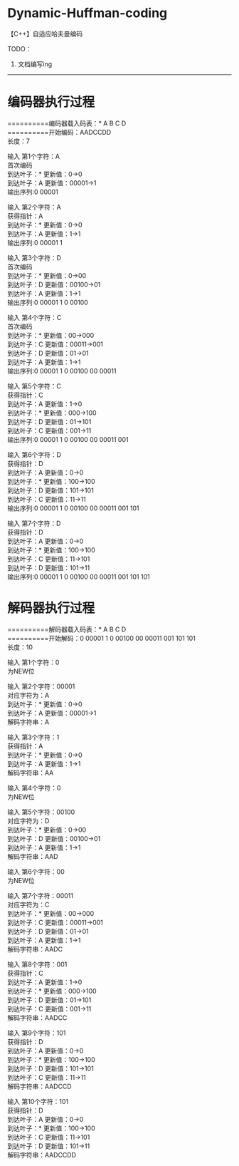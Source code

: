 # Dynamic-Huffman-coding
【C++】自适应哈夫曼编码

TODO：  
1. 文档编写ing    
--- 

编码器执行过程
===
==========编码器载入码表：* A B C D  
==========开始编码：AADCCDD  
长度：7  

输入 第1个字符：A  
 首次编码  
  到达叶子：* 更新值：0->0  
  到达叶子：A 更新值：00001->1  
   输出序列:0 00001  

输入 第2个字符：A  
 获得指针：A  
  到达叶子：* 更新值：0->0  
  到达叶子：A 更新值：1->1  
   输出序列:0 00001 1  

输入 第3个字符：D  
 首次编码  
  到达叶子：* 更新值：0->00  
  到达叶子：D 更新值：00100->01  
  到达叶子：A 更新值：1->1  
   输出序列:0 00001 1 0 00100  

输入 第4个字符：C  
 首次编码  
  到达叶子：* 更新值：00->000  
  到达叶子：C 更新值：00011->001  
  到达叶子：D 更新值：01->01  
  到达叶子：A 更新值：1->1  
   输出序列:0 00001 1 0 00100 00 00011  

输入 第5个字符：C  
 获得指针：C  
  到达叶子：A 更新值：1->0  
  到达叶子：* 更新值：000->100  
  到达叶子：D 更新值：01->101  
  到达叶子：C 更新值：001->11  
   输出序列:0 00001 1 0 00100 00 00011 001  

输入 第6个字符：D  
 获得指针：D  
  到达叶子：A 更新值：0->0  
  到达叶子：* 更新值：100->100  
  到达叶子：D 更新值：101->101  
  到达叶子：C 更新值：11->11  
   输出序列:0 00001 1 0 00100 00 00011 001 101  

输入 第7个字符：D  
 获得指针：D  
  到达叶子：A 更新值：0->0  
  到达叶子：* 更新值：100->100  
  到达叶子：C 更新值：11->101  
  到达叶子：D 更新值：101->11  
   输出序列:0 00001 1 0 00100 00 00011 001 101 101  

解码器执行过程
===
==========解码器载入码表：* A B C D  
==========开始解码：0 00001 1 0 00100 00 00011 001 101 101  
长度：10  

输入 第1个字符：0  
 为NEW位  

输入 第2个字符：00001  
 对应字符为：A  
  到达叶子：* 更新值：0->0  
  到达叶子：A 更新值：00001->1  
   解码字符串：A  

输入 第3个字符：1  
 获得指针：A  
  到达叶子：* 更新值：0->0  
  到达叶子：A 更新值：1->1  
   解码字符串：AA  

输入 第4个字符：0  
 为NEW位  

输入 第5个字符：00100  
 对应字符为：D  
  到达叶子：* 更新值：0->00  
  到达叶子：D 更新值：00100->01  
  到达叶子：A 更新值：1->1  
   解码字符串：AAD  

输入 第6个字符：00  
 为NEW位  

输入 第7个字符：00011  
 对应字符为：C  
  到达叶子：* 更新值：00->000  
  到达叶子：C 更新值：00011->001  
  到达叶子：D 更新值：01->01  
  到达叶子：A 更新值：1->1  
   解码字符串：AADC  

输入 第8个字符：001  
 获得指针：C  
  到达叶子：A 更新值：1->0  
  到达叶子：* 更新值：000->100  
  到达叶子：D 更新值：01->101  
  到达叶子：C 更新值：001->11  
   解码字符串：AADCC  

输入 第9个字符：101  
 获得指针：D  
  到达叶子：A 更新值：0->0  
  到达叶子：* 更新值：100->100  
  到达叶子：D 更新值：101->101  
  到达叶子：C 更新值：11->11  
   解码字符串：AADCCD  

输入 第10个字符：101  
 获得指针：D  
  到达叶子：A 更新值：0->0  
  到达叶子：* 更新值：100->100  
  到达叶子：C 更新值：11->101  
  到达叶子：D 更新值：101->11  
   解码字符串：AADCCDD  
